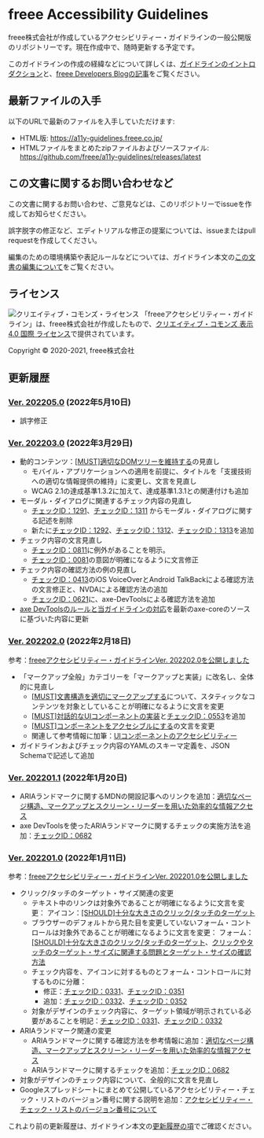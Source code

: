 # freee Accessibility Guidelines

freee株式会社が作成しているアクセシビリティー・ガイドラインの一般公開版のリポジトリーです。現在作成中で、随時更新する予定です。

このガイドラインの作成の経緯などについて詳しくは、[ガイドラインのイントロダクション](https://a11y-guidelines.freee.co.jp/intro/index.html)と、[freee Developers Blogの記事](https://developers.freee.co.jp/entry/a11y-guidelines-202004.0)をご覧ください。

## 最新ファイルの入手

以下のURLで最新のファイルを入手していただけます:

* HTML版: <https://a11y-guidelines.freee.co.jp/>
* HTMLファイルをまとめたzipファイルおよびソースファイル: <https://github.com/freee/a11y-guidelines/releases/latest>

## この文書に関するお問い合わせなど

この文書に関するお問い合わせ、ご意見などは、このリポジトリーでissueを作成してお知らせください。

誤字脱字の修正など、エディトリアルな修正の提案については、issueまたはpull requestを作成してください。

編集のための環境構築や表記ルールなどについては、ガイドライン本文の[この文書の編集について](https://a11y-guidelines.freee.co.jp/intro/contributing.html)をご覧ください。

## ライセンス

![クリエイティブ・コモンズ・ライセンス](https://i.creativecommons.org/l/by/4.0/88x31.png)
「freeeアクセシビリティー・ガイドライン」は、freee株式会社が作成したもので、[クリエイティブ・コモンズ 表示 4.0 国際 ライセンス](http://creativecommons.org/licenses/by/4.0/)で提供されています。

Copyright © 2020-2021, freee株式会社

## 更新履歴

### [Ver. 202205.0](https://github.com/freee/a11y-guidelines/releases/202205.0/) (2022年5月10日)

* 誤字修正

### [Ver. 202203.0](https://github.com/freee/a11y-guidelines/releases/202203.0/) (2022年3月29日)

* 動的コンテンツ：[[MUST]適切なDOMツリーを維持する](https://a11y-guidelines.freee.co.jp/categories/dynamic_content.html#gl-dynamic-content-maintain-dom-tree)の見直し
  - モバイル・アプリケーションへの適用を前提に、タイトルを「支援技術への適切な情報提供の維持」に変更し、文言を見直し
  - WCAG 2.1の達成基準1.3.2に加えて、達成基準1.3.1との関連付けも追加
* モーダル・ダイアログに関連するチェック内容の見直し
  - [チェックID：1291](https://a11y-guidelines.freee.co.jp/checks/checklist.html#check-1291)、[チェックID：1311](https://a11y-guidelines.freee.co.jp/checks/checklist.html#check-1311) からモーダル・ダイアログに関する記述を削除
  - 新たに[チェックID：1292](https://a11y-guidelines.freee.co.jp/checks/checklist.html#check-1292)、[チェックID：1312](https://a11y-guidelines.freee.co.jp/checks/checklist.html#check-1312)、[チェックID：1313](https://a11y-guidelines.freee.co.jp/checks/checklist.html#check-1313)を追加
* チェック内容の文言見直し
  - [チェックID：0811](https://a11y-guidelines.freee.co.jp/checks/checklist.html#check-0811)に例外があることを明示。
  - [チェックID：0081](https://a11y-guidelines.freee.co.jp/checks/checklist.html#check-0081)の意図が明確になるように文言修正
* チェック内容の確認方法の例の見直し
  - [チェックID：0413](https://a11y-guidelines.freee.co.jp/checks/checklist.html#check-0413)のiOS VoiceOverとAndroid TalkBackによる確認方法の文言修正と、NVDAによる確認方法の追加
  - [チェックID：0621](https://a11y-guidelines.freee.co.jp/checks/checklist.html#check-0621)に、axe-DevToolsによる確認方法を追加
* [axe DevToolsのルールと当ガイドラインの対応](https://a11y-guidelines.freee.co.jp/info/axe-rules.html)を最新のaxe-coreのソースに基づいた内容に更新

### [Ver. 202202.0](https://github.com/freee/a11y-guidelines/releases/202202.0/) (2022年2月18日)

参考：[freeeアクセシビリティー・ガイドラインVer. 202202.0を公開しました](https://developers.freee.co.jp/entry/a11y-guidelines-202202.0)

* 「マークアップ全般」カテゴリーを「マークアップと実装」に改名し、全体的に見直し
  - [[MUST]文書構造を適切にマークアップする](https://a11y-guidelines.freee.co.jp/categories/markup.html#gl-markup-semantics)について、スタティックなコンテンツを対象としていることが明確になるように文言を変更
  - [[MUST]対話的なUIコンポーネントの実装](https://a11y-guidelines.freee.co.jp/categories/markup.html#gl-markup-component-implementation)と[チェックID：0553](https://a11y-guidelines.freee.co.jp/checks/checklist.html#check-0553)を追加
  - [[MUST]コンポーネントをアクセシブルにする](https://a11y-guidelines.freee.co.jp/categories/markup.html#gl-markup-component)の文言を変更
  - 関連して参考情報に加筆：[UIコンポーネントのアクセシビリティー](https://a11y-guidelines.freee.co.jp/explanations/markup-component.html#exp-markup-component)
* ガイドラインおよびチェック内容のYAMLのスキーマ定義を、JSON Schemaで記述して追加

### [Ver. 202201.1](https://github.com/freee/a11y-guidelines/releases/202201.1/) (2022年1月20日)

* ARIAランドマークに関するMDNの開設記事へのリンクを追加：[適切なページ構造、マークアップとスクリーン・リーダーを用いた効率的な情報アクセス](https://a11y-guidelines.freee.co.jp/explanations/page-structure.html)
* axe DevToolsを使ったARIAランドマークに関するチェックの実施方法を追加：[チェックID：0682](https://a11y-guidelines.freee.co.jp/checks/checklist.html#check-0682)

### [Ver. 202201.0](https://github.com/freee/a11y-guidelines/releases/202201.0/) (2022年1月11日)

参考：[freeeアクセシビリティー・ガイドラインVer. 202201.0を公開しました](https://developers.freee.co.jp/entry/a11y-guidelines-202201.0)

* クリック/タッチのターゲット・サイズ関連の変更
  - テキスト中のリンクは対象外であることが明確になるように文言を変更： アイコン：[[SHOULD]十分な大きさのクリック/タッチのターゲット](https://a11y-guidelines.freee.co.jp/categories/icon.html#gl-icon-target-size)
  - ブラウザーのデフォルトから見た目を変更していないフォーム・コントロールは対象外であることが明確になるように文言を変更： フォーム：[[SHOULD]十分な大きさのクリック/タッチのターゲット](https://a11y-guidelines.freee.co.jp/categories/form.html#gl-form-target-size)、[クリックやタッチのターゲット・サイズに関連する問題とターゲット・サイズの確認方法](https://a11y-guidelines.freee.co.jp/explanations/target-size.html#exp-target-size)
  - チェック内容を、アイコンに対するものとフォーム・コントロールに対するものに分離：
    - 修正：[チェックID：0331](https://a11y-guidelines.freee.co.jp/checks/checklist.html#check-0331)、[チェックID：0351](https://a11y-guidelines.freee.co.jp/checks/checklist.html#check-0351)
    - 追加：[チェックID：0332](https://a11y-guidelines.freee.co.jp/checks/checklist.html#check-0332)、[チェックID：0352](https://a11y-guidelines.freee.co.jp/checks/checklist.html#check-0352)
  - 対象がデザインのチェック内容に、ターゲット領域が明示されている必要があることを明記：[チェックID：0331](https://a11y-guidelines.freee.co.jp/checks/checklist.html#check-0331)、[チェックID：0332](https://a11y-guidelines.freee.co.jp/checks/checklist.html#check-0332)
* ARIAランドマーク関連の変更
  - ARIAランドマークに関する確認方法を参考情報に追加：[適切なページ構造、マークアップとスクリーン・リーダーを用いた効率的な情報アクセス](https://a11y-guidelines.freee.co.jp/explanations/page-structure.html)
  - ARIAランドマークに関するチェックを追加：[チェックID：0682](https://a11y-guidelines.freee.co.jp/checks/checklist.html#check-0682)
* 対象がデザインのチェック内容について、全般的に文言を見直し
* Googleスプレッドシートにまとめて公開しているアクセシビリティー・チェック・リストのバージョン番号に関する説明を追加：[アクセシビリティー・チェック・リストのバージョン番号について](https://a11y-guidelines.freee.co.jp/checks/checksheet.html#checksheet-semver)

これより前の更新履歴は、ガイドライン本文の[更新履歴の項](https://a11y-guidelines.freee.co.jp/intro/history.html)でご確認ください。
